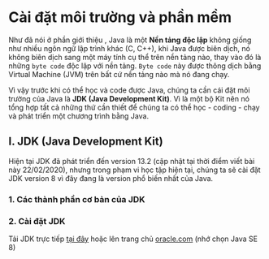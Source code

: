 # Cài đặt môi trường và phần mềm

Như đã nói ở phần giới thiệu , Java là một **Nền tảng độc lập** không giống như nhiều ngôn ngữ lập trình khác (C, C++), khi Java được biên dịch, nó không biên dịch sang một máy tính cụ thể trên nền tảng nào, thay vào đó là những `byte code` độc lập với nền tảng. `Byte code` này được thông dịch bằng Virtual Machine (JVM) trên bất cứ nền tảng nào mà nó đang chạy.

Vì vậy trước khi có thể học và code được Java, chúng ta cần cái đặt môi trường của Java là **JDK (Java Development Kit)**. Vì là một bộ Kit nên nó tổng hợp tất cả những thứ cần thiết để chúng ta có thể học - coding - chạy và phát triển một chương trình bằng Java.

## I. JDK (Java Development Kit)

Hiện tại JDK đã phát triển đến version 13.2 (cập nhật tại thời điểm viết bài này 22/02/2020), nhưng trong phạm vi học tập hiện tại, chúng ta sẽ cài đặt JDK version 8 vì đây đang là version phổ biến nhất của Java.

### 1. Các thành phần cơ bản của JDK


### 2. Cài đặt JDK

Tải JDK trực tiếp [tại đây](https://drive.google.com/file/d/1gEDnXDjXZ3SMdr_nORP8iDqYEw2ayznK/view?usp=sharing) hoặc lên trang chủ [oracle.com](https://www.oracle.com/java/technologies/javase-downloads.html) (nhớ chọn Java SE 8)



